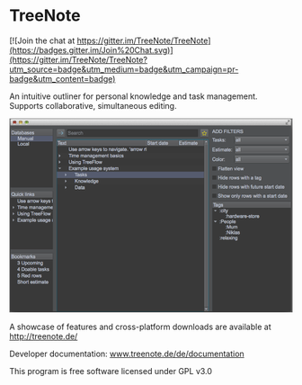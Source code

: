 # TreeNote

[![Join the chat at https://gitter.im/TreeNote/TreeNote](https://badges.gitter.im/Join%20Chat.svg)](https://gitter.im/TreeNote/TreeNote?utm_source=badge&utm_medium=badge&utm_campaign=pr-badge&utm_content=badge)

An intuitive outliner for personal knowledge and task management. Supports collaborative, simultaneous editing.

![Screemshot](/images/screenshot.png)

A showcase of features and cross-platform downloads are available at http://treenote.de/

Developer documentation: www.treenote.de/de/documentation

This program is free software licensed under GPL v3.0

